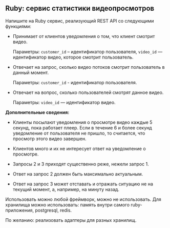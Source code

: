 ## Ruby: сервис статистики видеопросмотров 

Напишите на Ruby сервис, реализующий REST API со следующими функциями:

- Принимает от клиентов уведомления о том, что клиент смотрит видео. 

    Параметры: `customer_id` – идентификатор пользователя, `video_id` — идентификатор видео, которое смотрит пользователь.

- Отвечает на запрос, сколько видео потоков смотрит пользователь в данный момент. 

    Параметры: `customer_id` - идентификатор пользователя. 

- Отвечает на вопрос, сколько пользователей смотрят данное видео.

    Параметры: `video_id` — идентификатор видео.

**Дополнительные сведения:**

- Клиенты посылают уведомления о просмотре видео каждые 5 секунд, пока работает плеер. Если в течение 6 и более секунд уведомление от пользователя не пришло, то считается, что просмотр этого видео завершен. 

- Клиентов много и их не интересует ответ на уведомление о просмотре.

- Запросы 2 и 3 приходят существенно реже, нежели запрос 1. 

- Ответ на запрос 2 должен быть максимально актуальным.

- Ответ на запрос 3 может отставать и отражать ситуацию не на текущий момент, а, например, на минуту назад.

Использовать можно любой фреймворк, можно не использовать. Для хранилища можно использовать: память внутри самого ruby-приложения, postgresql, redis.

По желанию: реализовать адаптеры для разных хранилищ.